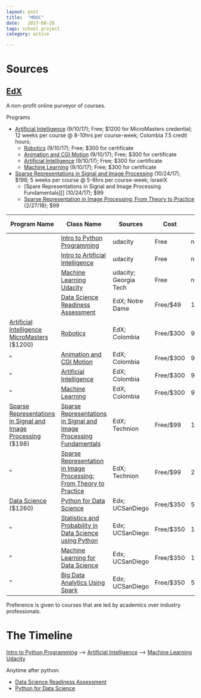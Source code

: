 ```yaml
---
layout: post
title:  "MOOC"
date:   2017-08-28
tags: school project
category: active

---
```


<!--more-->
# Sources

## [EdX](https://www.edx.org)
A non-profit online purveyor of courses.

Programs
  * [Artificial Intelligence][] (9/10/17); Free; $1200 for MicroMasters credential; 12 weeks per course @ 8-10hrs per course-week; Colombia 7.5 credit hours;
    * [Robotics][] (9/10/17); Free; $300 for certificate
    * [Animation and CGI Motion][] (9/10/17); Free; $300 for certificate
    * [Artificial Intelligence][] (9/10/17); Free; $300 for certificate
    * [Machine Learning][] (9/10/17); Free; $300 for certificate
  * [Sparse Representations in Signal and Image Processing][] (10/24/17); $198; 5 weeks per course @ 5-6hrs per course-week; IsraelX
    * [Spare Representations in Signal and Image Processing Fundamentals][] (10/24/17); $99
    * [Sparse Representation in Image Processing: From Theory to Practice][] (2/27/18); $99


Program Name                |           Class Name           |    Sources   |   Cost    |   Start Date  | Prerequisites |   Time   |  Length  |
----------------------------|--------------------------------|--------------|-----------|---------------|---------------|----------|----------|
                            | [Intro to Python Programming][]| udacity      | Free      | none          | none          |          | 5 weeks  
                            | [Intro to Artificial Intelligence][]| udacity | Free      | none          | python        |          | 4 months
                            | [Machine Learning Udacity][]| udacity; Georgia Tech | Free| none          | python; Intro to AI|     | 4 months
                            | [Data Science Readiness Assessment][] | EdX; Notre Dame | Free/$49 | 1/22/17 | none | 10hrs
[Artificial Intelligence MicroMasters][] ($1200) | [Robotics][]                   | EdX; Colombia| Free/$300 |   9/10/17     | linear algebra;calculus;python | 8-10hrs | 12 weeks
              "             | [Animation and CGI Motion][]   | EdX; Colombia| Free/$300 |   9/10/17     | "" | 8-10hrs | 12 weeks
              "             | [Artificial Intelligence][]    | EdX; Colombia| Free/$300 |   9/10/17     | ""; probability and stats | 8-10hrs | 12 weeks
              "             | [Machine Learning][]           | EdX; Colombia| Free/$300 |   9/10/17     | "" | 8-10hrs | 12 weeks
[Sparse Representations in Signal and Image Processing][] ($198) | [Sparse Representations in Signal and Image Processing Fundamentals][] | EdX; Technion | Free/$99 | 10/24/17 | advanced linear algebra; signal and image processing familiarity | 5-6hrs | 5 weeks
              "             | [Sparse Representation in Image Processing: From Theory to Practice][] | EdX; Technion | Free/$99 | 2/27/18 | Sparse Representations: Fundamentals | 5-6hrs | 5 weeks
[Data Science][] ($1260)    | [Python for Data Science][]    | Edx; UCSanDiego | Free/$350 | 5/31/17 | basic programming | 8-10hrs | 10 weeks
              "             | [Statistics and Probability in Data Science using Python][] | Edx; UCSanDiego | Free/$350 | 10/27/17 | calculus;linear algebra;Python for Data Science | 8-10hrs | 10 weeks
              "             | [Machine Learning for Data Science][] | Edx; UCSanDiego | Free/$350 | 1/2/18 | Stats and Prob in Data Science using Python | 8-10hrs | 10 weeks
              "             | [Big Data Analytics Using Spark][] | Edx; UCSanDiego | Free/$350 | 5/31/18 | Machine Learning for Data Science | 8-10hrs | 10 weeks

Preference is given to courses that are led by academics over industry professionals.

# The Timeline

[Intro to Python Programming][] --> [Artificial Intelligence][] --> [Machine Learning Udacity][]

Anytime after python:
* [Data Science Readiness Assessment][]
* [Python for Data Science][]





[Intro to Artificial Intelligence]: https://www.udacity.com/course/intro-to-artificial-intelligence--cs271
[Machine Learning Udacity]: https://www.udacity.com/course/machine-learning--ud262
[Intro to Python Programming]: https://www.udacity.com/course/programming-foundations-with-python--ud036
[Data Science Readiness Assessment]: https://www.edx.org/course/data-science-readiness-assessment-notredamex-ds101x
[Artificial Intelligence MicroMasters]: https://www.edx.org/micromasters/columbiax-artificial-intelligence
[Robotics]: https://www.edx.org/course/robotics-columbiax-csmm-103x-0
[Animation and CGI Motion]: https://www.edx.org/course/animation-cgi-motion-columbiax-csmm-104x-0
[Artificial Intelligence]: https://www.edx.org/course/artificial-intelligence-ai-columbiax-csmm-101x-1
[Machine Learning]: https://www.edx.org/course/machine-learning-columbiax-csmm-102x-1
[Sparse Representations in Signal and Image Processing]: https://www.edx.org/professional-certificate/israelx-sparse-representations-from-theory-to-practice
[Sparse Representations in Signal and Image Processing Fundamentals]: https://www.edx.org/course/sparse-representations-signal-image-israelx-236862-1x
[Sparse Representation in Image Processing: From Theory to Practice]: https://www.edx.org/course/sparse-representations-image-processing-israelx-236862-2x
[Data Science]: https://www.edx.org/micromasters/data-science
[Python for Data Science]: https://www.edx.org/course/python-data-science-uc-san-diegox-dse200x
[Statistics and Probability in Data Science using Python]: https://www.edx.org/course/statistics-probability-data-science-uc-san-diegox-dse210x
[Machine Learning for Data Science]: https://www.edx.org/course/machine-learning-data-science-uc-san-diegox-ds220x
[Big Data Analytics Using Spark]: https://www.edx.org/course/big-data-analytics-using-spark-uc-san-diegox-dse230x
